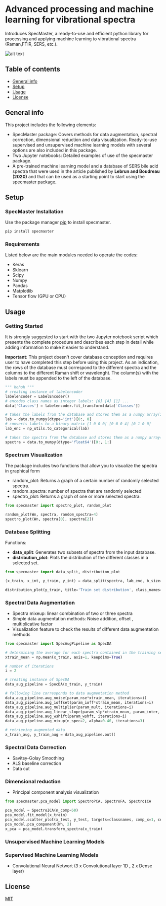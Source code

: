 # Advanced processing and machine learning for vibrational spectra
Introduces SpecMaster, a ready-to-use and efficient python library for processing and applying machine learning to vibrational spectra (Raman,FTIR, SERS, etc.). 

![alt text](https://github.com/ALebrun-108/Advanced-processing-and-machine-learning-for-vibrational-spectra/blob/master/beta_single_alpha04.png?raw=true)

## Table of contents
* [General info](#general-info)
* [Setup](#Setup)
* [Usage](#Usage)
* [License](#License)

## General info
This project includes the following elements: 
- SpecMaster package: Covers methods for data augmentation, spectral correction, dimensional reduction and data visualization. Ready-to-use supervised and unsupervised machine learning models with several options are also included in this package.
- Two Jupyter notebooks: Detailed examples of use of the specmaster package.
- A pre-trained machine learning model and a database of SERS bile acid spectra that were used in the article published by **Lebrun and Boudreau (2020)** and that can be used as a starting point to start using the specmaster package.



## Setup
### SpecMaster Installation

Use the package manager [pip](https://pip.pypa.io/en/stable/) to install specmaster.

```bash
pip install specmaster
```

### Requirements
Listed below are the main modules needed to operate the codes: 

* Keras
* Sklearn
* Scipy
* Numpy
* Pandas
* Matplotlib
* Tensor flow (GPU or CPU)


## Usage

### Getting Started 

It is strongly suggested to start with the two Jupyter notebook script which presents the complete procedure and describes each step in detail while adding information to make it easier to understand. 

**Important:** This project doesn't cover database conception and requires user to have completed this step before using this project. As an indication, the rows of the database must correspond to the different spectra and the columns to the different Raman shift or wavelenght. The column(s) with the labels must be appended to the left of the database.
```python
""" hohoh """
# creating instance of labelencoder
labelencoder = LabelEncoder()
# encodes class names as integer labels: [0] [4] [1] ...
data['Classes'] = labelencoder.fit_transform(data['Classes'])

# takes the labels from the database and stores them as a numpy array(int).
lab = data.to_numpy(dtype='int')[0:, 0]
# converts labels to a binary matrix [1 0 0 0] [0 0 0 4] [0 1 0 0]
lab_enc = np_utils.to_categorical(lab)

# takes the spectra from the database and stores them as a numpy array(float64).  
spectra = data.to_numpy(dtype='float64')[0:, 1:]
```

### Spectrum Visualization

The package includes two functions that allow you to visualize the spectra in graphical form 

* random_plot: Returns a graph of a certain number of randomly selected spectra.
 * random_spectra: number of spectra that are randomly selected
* spectro_plot: Returns a graph of one or more selected spectra.


```python
from specmaster import spectro_plot, random_plot

random_plot(Wn, spectra, random_spectra=4)
spectro_plot(Wn, spectra[0], spectra[2])
```

### Database Splitting

Functions: 
- **data_split**: Generates two subsets of spectra from the input database.
- **distribution_plot**: Plots the distribution of the different classes in a selected set.

```python
from specmaster import data_split, distribution_plot

(x_train, x_int, y_train, y_int) = data_split(spectra, lab_enc, b_size=0.4, rdm_ste=3, report_enabled=False)

distribution_plot(y_train, title='Train set distribution', class_names=classnames)
```


### Spectral Data Augmentation
* Spectra mixeup: linear combination of two or three spectra 
* Simple data augmentation methods: Noise addition, offset , multiplicative factor
* Visualization feature to check the results of different data augmentation methods

```python
from specmaster import SpecAugPipeline as SpecDA 

# determining the average for each spectra contained in the training set
xtrain_mean = np.mean(x_train, axis=1, keepdims=True)

# number of iterations
i = 2  

# creating instance of SpecDA
data_aug_pipeline = SpecDA(x_train, y_train)

# following line corresponds to data augmentation method 
data_aug_pipeline.aug_noise(param_nse*xtrain_mean, iterations=i)
data_aug_pipeline.aug_ioffset(param_ioff*xtrain_mean, iterations=i)
data_aug_pipeline.aug_multiplier(param_mult, iterations=i)
data_aug_pipeline.aug_linear_slope(param_slp*xtrain_mean, param_inter, iterations=i)
data_aug_pipeline.aug_wshift(param_wshft, iterations=i)
data_aug_pipeline.aug_mixup(n_spec=2, alpha=0.40, iterations=3)

# retrieving augmented data
x_train_aug, y_train_aug = data_aug_pipeline.out()
```

### Spectral Data Correction
* Savitsy-Golay Smoothing
* ALS baseline correction 
* Data cut 

### Dimensional reduction
* Principal component analysis visualization

```python
from specmaster.pca_model import SpectroPCA, SpectroFA, SpectroICA

pca_model = SpectroICA(n_comp=50)
pca_model.fit_model(x_train)
pca_model.scatter_plot(x_test, y_test, targets=classnames, comp_x=1, comp_y=2)
pca_model.pca_component(Wn, 2)
x_pca = pca_model.transform_spectra(x_train)

```

### Unsupervised Machine Learning Models 

### Supervised Machine Learning Models 
* Convolutional Neural Networt (3 x Convolutional layer 1D , 2 x Dense layer)   

## License
[MIT](https://choosealicense.com/licenses/mit/)
